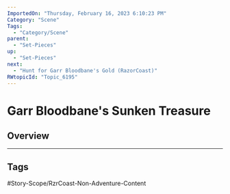 ```yaml
---
ImportedOn: "Thursday, February 16, 2023 6:10:23 PM"
Category: "Scene"
Tags:
  - "Category/Scene"
parent:
  - "Set-Pieces"
up:
  - "Set-Pieces"
next:
  - "Hunt for Garr Bloodbane's Gold (RazorCoast)"
RWtopicId: "Topic_6195"
---
```

# Garr Bloodbane's Sunken Treasure
## Overview

---
## Tags
#Story-Scope/RzrCoast-Non-Adventure-Content

